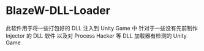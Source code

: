 # BlazeW-DLL-Loader
此软件用于将一些打包好的 DLL 注入到 Unity Game 中 针对于一些没有先前制作 Injector 的 DLL 软件 以及对 Process Hacker 等 DLL 加载器有检测的 Unity Game
